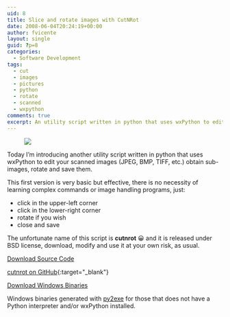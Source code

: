 ```yaml
---
uid: 8
title: Slice and rotate images with CutNRot
date: 2008-06-04T20:24:19+00:00
author: fvicente
layout: single
guid: ?p=8
categories:
  - Software Development
tags:
  - cut
  - images
  - pictures
  - python
  - rotate
  - scanned
  - wxpython
comments: true
excerpt: An utility script written in python that uses wxPython to edit your scanned images (JPEG, BMP, TIFF, etc.) obtain sub-images, rotate and save them
---
```

<figure>
	<img src="{{ site.baseurl }}/images/cutnrot.jpg">
</figure>
Today I&#8217;m introducing another utility script written in python that uses wxPython to edit your scanned images (JPEG, BMP, TIFF, etc.) obtain sub-images, rotate and save them.

<!--more-->

This first version is very basic but effective, there is no necessity of learning complex commands or image handling programs, just:

* click in the upper-left corner
* click in the lower-right corner
* rotate if you wish
* close and save

The unfortunate name of this script is **cutnrot** 😀 and it is released under BSD license, download, modify and use it at your own risk, as usual.

<a title="Download Cut And Rotate" markdown="0" href="https://github.com/fvicente/cutnrot/archive/master.zip" class="btn">Download Source Code</a>

[cutnrot on GitHub](https://github.com/fvicente/cutnrot/ "cutnrot on GitHub"){:target="_blank"}

<a title="cutnrot Windows Binaries" markdown="0" href="{{ site.baseurl }}/files/cutnrot_win32_bin.zip" class="btn">Download Windows Binaries</a>

Windows binaries generated with <a title="py2exe" href="http://www.py2exe.org/" target="_blank">py2exe</a> for those that does not have a Python interpreter and/or wxPython installed.
